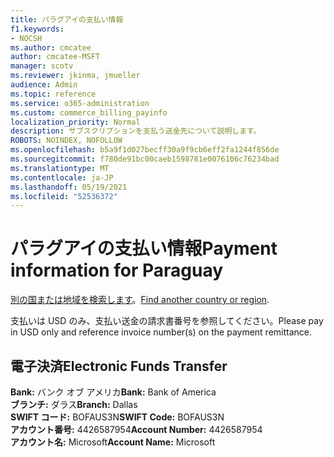 ```yaml
---
title: パラグアイの支払い情報
f1.keywords:
- NOCSH
ms.author: cmcatee
author: cmcatee-MSFT
manager: scotv
ms.reviewer: jkinma, jmueller
audience: Admin
ms.topic: reference
ms.service: o365-administration
ms.custom: commerce_billing_payinfo
localization_priority: Normal
description: サブスクリプションを支払う送金先について説明します。
ROBOTS: NOINDEX, NOFOLLOW
ms.openlocfilehash: b5a9f1d027becff30a9f9cb6eff2fa1244f856de
ms.sourcegitcommit: f780de91bc00caeb1598781e0076106c76234bad
ms.translationtype: MT
ms.contentlocale: ja-JP
ms.lasthandoff: 05/19/2021
ms.locfileid: "52536372"
---
```

# <a name="payment-information-for-paraguay"></a><span data-ttu-id="78315-103">パラグアイの支払い情報</span><span class="sxs-lookup"><span data-stu-id="78315-103">Payment information for Paraguay</span></span>

<span data-ttu-id="78315-104">[別の国または地域を検索します](../billing-and-payments/pay-for-your-subscription.md)。</span><span class="sxs-lookup"><span data-stu-id="78315-104">[Find another country or region](../billing-and-payments/pay-for-your-subscription.md).</span></span>

<span data-ttu-id="78315-105">支払いは USD のみ、支払い送金の請求書番号を参照してください。</span><span class="sxs-lookup"><span data-stu-id="78315-105">Please pay in USD only and reference invoice number(s) on the payment remittance.</span></span>

## <a name="electronic-funds-transfer"></a><span data-ttu-id="78315-106">電子決済</span><span class="sxs-lookup"><span data-stu-id="78315-106">Electronic Funds Transfer</span></span>

<span data-ttu-id="78315-107">**Bank:** バンク オブ アメリカ</span><span class="sxs-lookup"><span data-stu-id="78315-107">**Bank:** Bank of America</span></span>  
<span data-ttu-id="78315-108">**ブランチ:** ダラス</span><span class="sxs-lookup"><span data-stu-id="78315-108">**Branch:** Dallas</span></span>  
<span data-ttu-id="78315-109">**SWIFT コード:** BOFAUS3N</span><span class="sxs-lookup"><span data-stu-id="78315-109">**SWIFT Code:** BOFAUS3N</span></span>  
<span data-ttu-id="78315-110">**アカウント番号:** 4426587954</span><span class="sxs-lookup"><span data-stu-id="78315-110">**Account Number:** 4426587954</span></span>  
<span data-ttu-id="78315-111">**アカウント名:** Microsoft</span><span class="sxs-lookup"><span data-stu-id="78315-111">**Account Name:** Microsoft</span></span>
